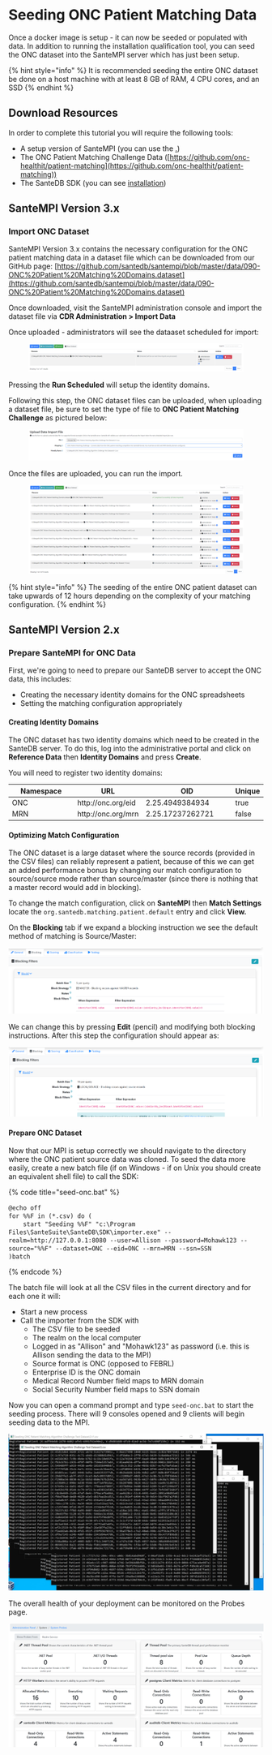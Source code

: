 # Seeding ONC Patient Matching Data

Once a docker image is setup - it can now be seeded or populated with data. In addition to running the installation qualification tool, you can seed the ONC dataset into the SanteMPI server which has just been setup.&#x20;

{% hint style="info" %}
It is recommended seeding the entire ONC dataset be done on a host machine with at least 8 GB of RAM, 4 CPU cores, and an SSD
{% endhint %}

## Download Resources

In order to complete this tutorial you will require the following tools:

* A setup version of SanteMPI (you can use the [.](./ "mention"))
* The ONC Patient Matching Challenge Data ([https://github.com/onc-healthit/patient-matching](https://github.com/onc-healthit/patient-matching))
* The SanteDB SDK (you can see [installation](../installation/ "mention"))

## SanteMPI Version 3.x

### Import ONC Dataset

SanteMPI Version 3.x contains the necessary configuration for the ONC patient matching data in a dataset file which can be downloaded from our GitHub page: [https://github.com/santedb/santempi/blob/master/data/090-ONC%20Patient%20Matching%20Domains.dataset](https://github.com/santedb/santempi/blob/master/data/090-ONC%20Patient%20Matching%20Domains.dataset)

Once downloaded, visit the SanteMPI administration console and import the dataset file via **CDR Administration > Import Data**

Once uploaded - administrators will see the dataaset scheduled for import:

<figure><img src="../../.gitbook/assets/image (19).png" alt=""><figcaption></figcaption></figure>

Pressing the **Run Scheduled** will setup the identity domains.

Following this step, the ONC dataset files can be uploaded, when uploading a dataset file, be sure to set the type of file to **ONC Patient Matching Challenge** as pictured below:

<figure><img src="../../.gitbook/assets/image (1) (1).png" alt=""><figcaption></figcaption></figure>

Once the files are uploaded, you can run the import.

<figure><img src="../../.gitbook/assets/image (2) (1).png" alt=""><figcaption></figcaption></figure>

{% hint style="info" %}
The seeding of the entire ONC patient dataset can take upwards of 12 hours depending on the complexity of your matching configuration.
{% endhint %}

## SanteMPI Version 2.x

### Prepare SanteMPI for ONC Data

First, we're going to need to prepare our SanteDB server to accept the ONC data, this includes:

* Creating the necessary identity domains for the ONC spreadsheets
* Setting the matching configuration appropriately&#x20;

#### Creating Identity Domains

The ONC dataset has two identity domains which need to be created in the SanteDB server. To do this, log into the administrative portal and click on **Reference Data** then **Identity Domains** and press **Create**.

You will need to register two identity domains:

<table><thead><tr><th width="150">Namespace</th><th>URL</th><th width="193">OID</th><th>Unique</th></tr></thead><tbody><tr><td>ONC </td><td>http://onc.org/eid</td><td>2.25.4949384934</td><td>true</td></tr><tr><td>MRN</td><td>http://onc.org/mrn</td><td>2.25.17237262721</td><td>false</td></tr></tbody></table>

#### Optimizing Match Configuration

The ONC dataset is a large dataset where the source records (provided in the CSV files) can reliably represent a patient, because of this we can get an added performance bonus by changing our match configuration to source/source mode rather than source/master (since there is nothing that a master record would add in blocking).

To change the match configuration, click on **SanteMPI** then **Match Settings** locate the `org.santedb.matching.patient.default` entry and click **View.**

On the **Blocking** tab if we expand a blocking instruction we see the default method of matching is Source/Master:

![](<../../.gitbook/assets/image (432) (1) (1) (1) (1).png>)

We can change this by pressing **Edit** (pencil) and modifying both blocking instructions. After this step the configuration should appear as:

![](<../../.gitbook/assets/image (449) (1) (1) (1).png>)

#### Prepare ONC Dataset

Now that our MPI is setup correctly we should navigate to the directory where the ONC patient source data was cloned. To seed the data more easily, create a new batch file (if on Windows - if on Unix you should create an equivalent shell file) to call the SDK:

{% code title="seed-onc.bat" %}
```batch
@echo off
for %%F in (*.csv) do (
	start "Seeding %%F" "c:\Program Files\SanteSuite\SanteDB\SDK\importer.exe" --realm=http://127.0.0.1:8080 --user=Allison --password=Mohawk123 --source="%%F" --dataset=ONC --eid=ONC --mrn=MRN --ssn=SSN
)batch
```
{% endcode %}

The batch file will look at all the CSV files in the current directory and for each one it will:

* Start a new process
* Call the importer from the SDK with
  * The CSV file to be seeded
  * The realm on the local computer
  * Logged in as "Allison" and "Mohawk123" as password (i.e. this is Allison sending the data to the MPI)
  * Source format is ONC (opposed to FEBRL)
  * Enterprise ID is the ONC domain
  * Medical Record Number field maps to MRN domain
  * Social Security Number field maps to SSN domain

Now you can open a command prompt and type `seed-onc.bat` to start the seeding process. There will 9 consoles opened and 9 clients will begin seeding data to the MPI.

![](<../../.gitbook/assets/image (443) (1) (1).png>)

The overall health of your deployment can be monitored on the Probes page.

![](<../../.gitbook/assets/image (437) (1) (1) (1).png>)
